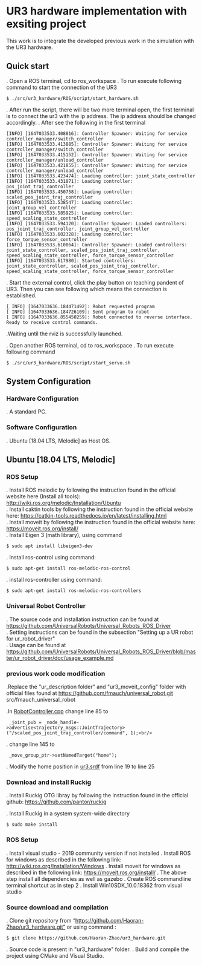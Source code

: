 # UR3 hardware implementation with exsiting project

This work is to integrate the developed previous work in the simulation with the UR3 hardware.

## Quick start
. Open a ROS terminal, cd to ros_workspace
. To run execute following command to start the connection of the UR3
```
$ ./src/ur3_hardware/ROS/script/start_hardware.sh
```
. After run the script, there will be two more terminal open, the first terminal is to connect the ur3 with the ip address. The ip address should be changed accordingly.
. After see the following in the first terminal
```
[INFO] [1647033533.408816]: Controller Spawner: Waiting for service controller_manager/switch_controller
[INFO] [1647033533.413885]: Controller Spawner: Waiting for service controller_manager/switch_controller
[INFO] [1647033533.415152]: Controller Spawner: Waiting for service controller_manager/unload_controller
[INFO] [1647033533.421855]: Controller Spawner: Waiting for service controller_manager/unload_controller
[INFO] [1647033533.423474]: Loading controller: joint_state_controller
[INFO] [1647033533.431071]: Loading controller: pos_joint_traj_controller
[INFO] [1647033533.450758]: Loading controller: scaled_pos_joint_traj_controller
[INFO] [1647033533.538547]: Loading controller: joint_group_vel_controller
[INFO] [1647033533.585925]: Loading controller: speed_scaling_state_controller
[INFO] [1647033533.594120]: Controller Spawner: Loaded controllers: pos_joint_traj_controller, joint_group_vel_controller
[INFO] [1647033533.602328]: Loading controller: force_torque_sensor_controller
[INFO] [1647033533.610064]: Controller Spawner: Loaded controllers: joint_state_controller, scaled_pos_joint_traj_controller, speed_scaling_state_controller, force_torque_sensor_controller
[INFO] [1647033533.617980]: Started controllers: joint_state_controller, scaled_pos_joint_traj_controller, speed_scaling_state_controller, force_torque_sensor_controller
```
. Start the external control, click the play button on teaching pandent of UR3. Then you can see following which means the connection is established.
```
[ INFO] [1647033636.184471492]: Robot requested program
[ INFO] [1647033636.184726109]: Sent program to robot
[ INFO] [1647033636.855450259]: Robot connected to reverse interface. Ready to receive control commands.
```
.Waiting until the rviz is successfully launched.

. Open another ROS terminal, cd to ros_workspace
. To run execute following command
```
$ ./src/ur3_hardware/ROS/script/start_servo.sh
```
## System Configuration

### Hardware Configuration

. A standard PC.

### Software Configuration

. Ubuntu [18.04 LTS, Melodic] as Host OS.

## Ubuntu [18.04 LTS, Melodic]

### ROS Setup

. Install ROS melodic by following the instruction found in the official website here (Install all tools):
 http://wiki.ros.org/melodic/Installation/Ubuntu<br/>
. Install caktin tools by following the instruction found in the official website here:
https://catkin-tools.readthedocs.io/en/latest/installing.html<br/>
. Install moveit by following the instruction found in the official website here:
https://moveit.ros.org/install/<br/>
. Install Eigen 3 (math library), using command
```
$ sudo apt install libeigen3-dev
```
. Install ros-control using command:
```
$ sudo apt-get install ros-melodic-ros-control
```
. install ros-controller using command:
```
$ sudo apt-get install ros-melodic-ros-controllers
```
### Universal Robot Controller
. The source code and installation instruction can be found at https://github.com/UniversalRobots/Universal_Robots_ROS_Driver<br/>
. Setting instructions can be found in the subsection "Setting up a UR robot for ur_robot_driver"<br/>
. Usage can be found at https://github.com/UniversalRobots/Universal_Robots_ROS_Driver/blob/master/ur_robot_driver/doc/usage_example.md

### previous work code modification
.Replace the "ur_description folder" and "ur3_moveit_config" folder with official files found at https://github.com/fmauch/universal_robot.git src/fmauch_universal_robot

.In [RobotController.cpp](ROS/robot_controller/src/RobotController.cpp) change line 85 to 
```
 _joint_pub = _node_handle->advertise<trajectory_msgs::JointTrajectory>("/scaled_pos_joint_traj_controller/command", 1);<br/>
```
. change line 145 to
```
 _move_group_ptr->setNamedTarget("home");
```
. Modify the home position in [ur3.srdf](ROS/robot_moveit_config/ur3_moveit_config/config/ur3.srdf) from line 19 to line 25 <br/>

### Download and install Ruckig
. Install Ruckig OTG libray by following the instruction found in the official github:
https://github.com/pantor/ruckig

. Install Ruckig in a system system-wide directory
```
$ sudo make install
```
### ROS Setup

. Install visual studio - 2019 community version if not installed
. Install ROS for windows as described in the following link:
http://wiki.ros.org/Installation/Windows
. Install moveit for windows as described in the following link:
https://moveit.ros.org/install/
. The above step install all dependencies as well as gazebo
. Create ROS  commandline terminal shortcut as in step 2
. Install Win10SDK_10.0.18362 from visual studio

### Source download and compilation

. Clone git repository from “https://github.com/Haoran-Zhao/ur3_hardware.git” or using command :
```
$ git clone https://github.com/Haoran-Zhao/ur3_hardware.git
```
. Source code is present in "ur3_hardware" folder.
. Build and compile the project using CMake and Visual Studio.
